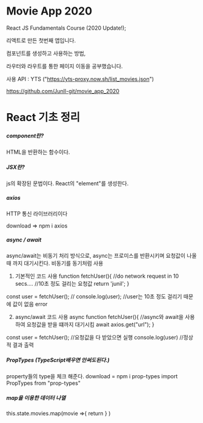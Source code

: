 # Movie App 2020

React JS Fundamentals Course (2020 Update!);

리액트로 만든 첫번째 앱입니다.

컴포넌트를 생성하고 사용하는 방법,

라우터와 라우트를 통한 페이지 이동을 공부했습니다.

사용 API : YTS ("https://yts-proxy.now.sh/list_movies.json")

https://github.com/JunIl-git/movie_app_2020


<h1>React 기초 정리</h1>

<h5>component란?</h5>
<p>HTML을 반환하는 함수이다.</p>

<h5>JSX란?</h5>
<p>js의 확장된 문법이다. React의 "element"를 생성한다.<p>

<h5>axios</h5>
<p>HTTP 통신 라이브러리이다</p>
<p>download => npm i axios</p>

<h5>async / await</h5>
<p>async/await는 비동기 처리 방식으로,
async는 프로미스를 반환시키며 요청값이 나올 때 까지 대기시킨다.
비동기를 동기처럼 사용

1. 기본적인 코드 사용
function fetchUser(){
    //do network request in 10 secs.... //10초 정도 걸리는 요청값
    return 'junil';
}

const user = fetchUser();       //
console.log(user);              //user는 10초 정도 걸리기 때문에 값이 없음 error

2. async/await 코드 사용
async function fetchUser(){     //async와 await을 사용하여 요청값을 받을 떄까지 대기시킴
    await axios.get("url");
}

const user = fetchUser();       //요청값을 다 받았으면 실행
console.log(user)               //정상적 결과 출력
</p>

 <h5>PropTypes (TypeScript배우면 안써도된다.)</h5>
 <p>property들의 type을 체크 해준다. 
    download = npm i prop-types
    import PropTypes from "prop-types"</p>

<h5>map을 이용한 데이터 나열</h5>
<p>
    this.state.movies.map(movie =>{ 
                  return <Movie key = {movie.id}
                                id={movie.id} 
                                title={movie.title} 
                                summary={movie.summary} 
                                year={movie.year} 
                                poster={movie.medium_cover_image}
                                genres={movie.genres}
                                >
                         </Movie>
                  }
                  )
</p>

<h5></h5>